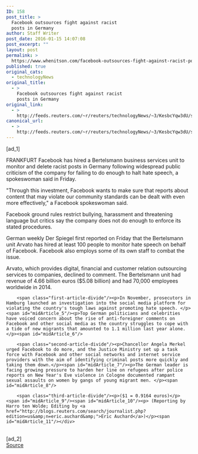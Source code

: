 ```yaml
---
ID: 158
post_title: >
  Facebook outsources fight against racist
  posts in Germany
author: Staff Writer
post_date: 2016-01-15 14:07:08
post_excerpt: ""
layout: post
permalink: >
  https://www.whenitson.com/facebook-outsources-fight-against-racist-posts-in-germany/
published: true
original_cats:
  - technologyNews
original_title:
  - >
    Facebook outsources fight against racist
    posts in Germany
original_link:
  - >
    http://feeds.reuters.com/~r/reuters/technologyNews/~3/KesbcYqw3dU/story01.htm
canonical_url:
  - >
    http://feeds.reuters.com/~r/reuters/technologyNews/~3/KesbcYqw3dU/story01.htm
---
```

 [ad_1]
<br><div id="articleText">
<span id="midArticle_start"/>

<span class="focusParagraph" readability="5"><p><span class="articleLocation">FRANKFURT</span> Facebook has hired a Bertelsmann business services unit to monitor and delete racist posts in Germany following widespread public criticism of the company for failing to do enough to halt hate speech, a spokeswoman said in Friday.</p></span><span id="midArticle_0"/><p>"Through this investment, Facebook wants to make sure that reports about content that may violate our community standards can be dealt with even more effectively," a Facebook spokeswoman said. </p><span id="midArticle_1"/><p>Facebook ground rules restrict bullying, harassment and threatening language but critics say the company does not do enough to enforce its stated procedures.</p><span id="midArticle_2"/><p>German weekly Der Spiegel first reported on Friday that the Bertelsmann unit Arvato has hired at least 100 people to monitor hate speech on behalf of Facebook. Facebook also employs some of its own staff to combat the issue.</p><span id="midArticle_3"/><p>Arvato, which provides digital, financial and customer relation outsourcing services to companies, declined to comment. The Bertelsmann unit had revenue of 4.66 billion euros ($5.08 billion) and had 70,000 employees worldwide in 2014.</p><span id="midArticle_4"/>
        
        <span class="first-article-divide"/><p>In November, prosecutors in Hamburg launched an investigation into the social media platform for violating the country's tough laws against promoting hate speech. </p><span id="midArticle_5"/><p>Top German politicians and celebrities have voiced concern about the rise of anti-foreigner comments on Facebook and other social media as the country struggles to cope with a tide of new migrants that amounted to 1.1 million last year alone.</p><span id="midArticle_6"/>
        
        <span class="second-article-divide"/><p>Chancellor Angela Merkel urged Facebook to do more, and the Justice Ministry set up a task force with Facebook and other social networks and internet service providers with the aim of identifying criminal posts more quickly and taking them down.</p><span id="midArticle_7"/><p>The German leader is facing growing pressure to harden her line on refugees after police reports on New Year's Eve violence in Cologne documented rampant sexual assaults on women by gangs of young migrant men. </p><span id="midArticle_8"/>
        
        <span class="third-article-divide"/><p>($1 = 0.9164 euros)</p><span id="midArticle_9"/><span id="midArticle_10"/><p> (Reporting by Harro ten Wolde; Editing by <a href="http://blogs.reuters.com/search/journalist.php?edition=us&amp;n=eric.auchard&amp;">Eric Auchard</a>)</p><span id="midArticle_11"/></div>
<br>[ad_2]
<br><a href="http://feeds.reuters.com/~r/reuters/technologyNews/~3/KesbcYqw3dU/story01.htm">Source </a>